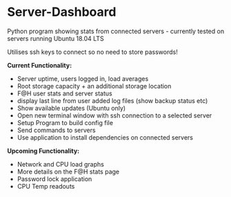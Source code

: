 # Server-Dashboard

Python program showing stats from connected servers - currently tested on servers running Ubuntu 18.04 LTS

Utilises ssh keys to connect so no need to store passwords!

**Current Functionality:**

* Server uptime, users logged in, load averages
* Root storage capacity + an additional storage location
* F@H user stats and server status
* display last line from user added log files (show backup status etc)
* Show available updates (Ubuntu only)
* Open new terminal window with ssh connection to a selected server
* Setup Program to build config file
* Send commands to servers
* Use application to install dependencies on connected servers

**Upcoming Functionality:**

* Network and CPU load graphs
* More details on the F@H stats page
* Password lock application
* CPU Temp readouts